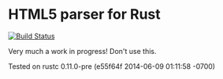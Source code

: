 # HTML5 parser for Rust

[![Build Status](https://travis-ci.org/kmcallister/html5.svg?branch=master)](https://travis-ci.org/kmcallister/html5)

Very much a work in progress!  Don't use this.

Tested on rustc 0.11.0-pre (e55f64f 2014-06-09 01:11:58 -0700)
